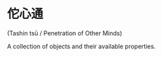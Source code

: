 # 佗心通
(Tashin tsū / Penetration of Other Minds)

A collection of objects and their available properties.
